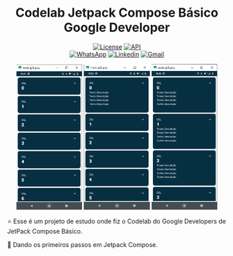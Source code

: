 <h1 align="center">Codelab Jetpack Compose Básico Google Developer</h1>

<p align="center">
  <a href="https://opensource.org/licenses/Apache-2.0"><img alt="License" src="https://img.shields.io/badge/License-Apache%202.0-blue.svg"/></a>
  <a href="https://android-arsenal.com/api?level=26"><img src="https://img.shields.io/badge/API-26%2B-brightgreen.svg?style=flat" border="0" alt="API"></a>
  <br>
  <a href="https://wa.me/+5553984664022"><img alt="WhatsApp" src="https://img.shields.io/badge/WhatsApp-25D366?style=for-the-badge&logo=whatsapp&logoColor=white"/></a>
  <a href="https://www.linkedin.com/in/lorranfranzbastos/"><img alt="Linkedin" src="https://img.shields.io/badge/LinkedIn-0077B5?style=for-the-badge&logo=linkedin&logoColor=white"/></a>
  <a href="mailto:lorranfranzbastos1@gmail.com"><img alt="Gmail" src="https://img.shields.io/badge/Gmail-D14836?style=for-the-badge&logo=gmail&logoColor=white"/></a>
</p>

<p float="left" align="center">
<img alt="screenshot" width="30%" src="screenshots/Screenshot-1.png"/>
<img alt="screenshot" width="30%" src="screenshots/Screenshot-2.png"/>
<img alt="screenshot" width="30%" src="screenshots/Screenshot-3.png"/>
</p>


⭐ Esse é um projeto de estudo onde fiz o Codelab do Google Developers de JetPack Compose Básico.

📐 Dando os primeiros passos em Jetpack Compose.

</p>


